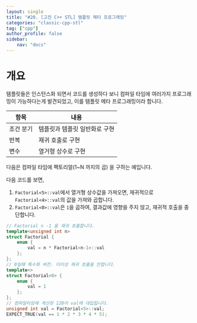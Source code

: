 ```yaml
---
layout: single
title: "#20. [고전 C++ STL] 템플릿 메타 프로그래밍"
categories: "classic-cpp-stl"
tag: ["cpp"]
author_profile: false
sidebar: 
    nav: "docs"
---
```


# 개요

템플릿들은 인스턴스화 되면서 코드를 생성하다 보니 컴파일 타임에 여러가지 프로그래밍이 가능하다는게 발견되었고, 이를 템플릿 메타 프로그래밍이라 합니다.

|항목|내용|
|--|--|
|조건 분기|템플릿과 템플릿 일반화로 구현|
|반복|재귀 호출로 구현|
|변수|열거형 상수로 구현|

다음은 컴파일 타임에 팩토리얼(1~N 까지의 곱) 을 구하는 예입니다.

다음 코드를 보면,

1. `Factorial<5>::val`에서 열거형 상수값을 가져오면, 재귀적으로 `Factorial<4>::val`의 값을 가져와 곱합니다.
2. `Factorial<0>::val`은 `1`을 곱하여, 결과값에 영향을 주지 않고, 재귀적 호출을 중단합니다.

```cpp
// Factorial n -1 을 재귀 호출합니다.
template<unsigned int n>
struct Factorial { 
    enum {
        val = n * Factorial<n-1>::val
    };  
};
// 0일때 특수화 버전. 더이상 재귀 호출을 안합니다.
template<>
struct Factorial<0> { 
    enum {
        val = 1
    }; 
};
// 컴파일타임에 계산된 120이 val에 대입됩니다.
unsigned int val = Factorial<5>::val; 
EXPECT_TRUE(val == 1 * 2 * 3 * 4 * 5);
```
